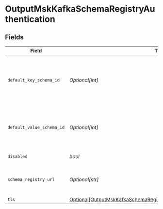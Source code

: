 # OutputMskKafkaSchemaRegistryAuthentication


## Fields

| Field                                                                                                                                                               | Type                                                                                                                                                                | Required                                                                                                                                                            | Description                                                                                                                                                         |
| ------------------------------------------------------------------------------------------------------------------------------------------------------------------- | ------------------------------------------------------------------------------------------------------------------------------------------------------------------- | ------------------------------------------------------------------------------------------------------------------------------------------------------------------- | ------------------------------------------------------------------------------------------------------------------------------------------------------------------- |
| `default_key_schema_id`                                                                                                                                             | *Optional[int]*                                                                                                                                                     | :heavy_minus_sign:                                                                                                                                                  | Used when __keySchemaIdOut is not present, to transform key values, leave blank if key transformation is not required by default.                                   |
| `default_value_schema_id`                                                                                                                                           | *Optional[int]*                                                                                                                                                     | :heavy_minus_sign:                                                                                                                                                  | Used when __valueSchemaIdOut is not present, to transform _raw, leave blank if value transformation is not required by default.                                     |
| `disabled`                                                                                                                                                          | *bool*                                                                                                                                                              | :heavy_check_mark:                                                                                                                                                  | Enable Schema Registry                                                                                                                                              |
| `schema_registry_url`                                                                                                                                               | *Optional[str]*                                                                                                                                                     | :heavy_minus_sign:                                                                                                                                                  | URL for access to the Confluent Schema Registry, i.e.: http://localhost:8081                                                                                        |
| `tls`                                                                                                                                                               | [Optional[OutputMskKafkaSchemaRegistryAuthenticationTLSSettingsClientSide]](../../models/shared/outputmskkafkaschemaregistryauthenticationtlssettingsclientside.md) | :heavy_minus_sign:                                                                                                                                                  | N/A                                                                                                                                                                 |
